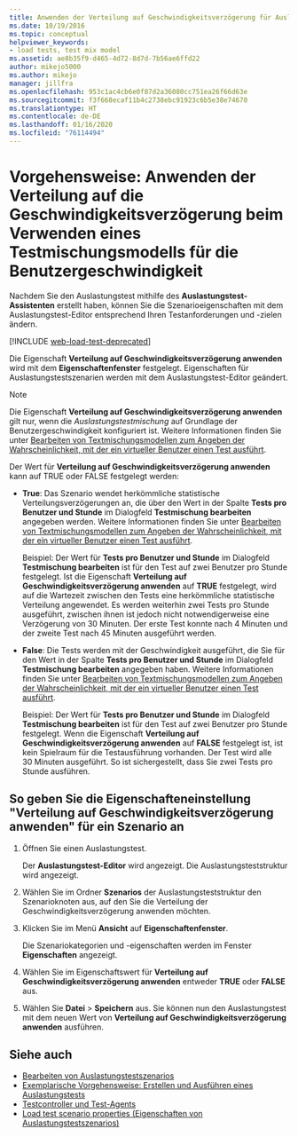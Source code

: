 ```yaml
---
title: Anwenden der Verteilung auf Geschwindigkeitsverzögerung für Auslastungstests
ms.date: 10/19/2016
ms.topic: conceptual
helpviewer_keywords:
- load tests, test mix model
ms.assetid: ae8b35f9-d465-4d72-8d7d-7b56ae6ffd22
author: mikejo5000
ms.author: mikejo
manager: jillfra
ms.openlocfilehash: 953c1ac4cb6e0f87d2a36080cc751ea26f66d63e
ms.sourcegitcommit: f3f668ecaf11b4c2738ebc91923c6b5e38e74670
ms.translationtype: HT
ms.contentlocale: de-DE
ms.lasthandoff: 01/16/2020
ms.locfileid: "76114494"
---
```

# <a name="how-to-apply-distribution-to-pacing-delay-for-a-user-pace-test-mix-model"></a>Vorgehensweise: Anwenden der Verteilung auf die Geschwindigkeitsverzögerung beim Verwenden eines Testmischungsmodells für die Benutzergeschwindigkeit

Nachdem Sie den Auslastungstest mithilfe des **Auslastungstest-Assistenten** erstellt haben, können Sie die Szenarioeigenschaften mit dem Auslastungstest-Editor entsprechend Ihren Testanforderungen und -zielen ändern.

[!INCLUDE [web-load-test-deprecated](includes/web-load-test-deprecated.md)]

Die Eigenschaft **Verteilung auf Geschwindigkeitsverzögerung anwenden** wird mit dem **Eigenschaftenfenster** festgelegt. Eigenschaften für Auslastungstestszenarien werden mit dem Auslastungstest-Editor geändert.

> [!NOTE]
> Die Eigenschaft **Verteilung auf Geschwindigkeitsverzögerung anwenden** gilt nur, wenn die *Auslastungstestmischung* auf Grundlage der Benutzergeschwindigkeit konfiguriert ist. Weitere Informationen finden Sie unter [Bearbeiten von Textmischungsmodellen zum Angeben der Wahrscheinlichkeit, mit der ein virtueller Benutzer einen Test ausführt](../test/edit-test-mix-models-to-specify-the-probability-of-a-virtual-user-running-a-test.md).

Der Wert für **Verteilung auf Geschwindigkeitsverzögerung anwenden** kann auf TRUE oder FALSE festgelegt werden:

- **True**: Das Szenario wendet herkömmliche statistische Verteilungsverzögerungen an, die über den Wert in der Spalte **Tests pro Benutzer und Stunde** im Dialogfeld **Testmischung bearbeiten** angegeben werden. Weitere Informationen finden Sie unter [Bearbeiten von Textmischungsmodellen zum Angeben der Wahrscheinlichkeit, mit der ein virtueller Benutzer einen Test ausführt](../test/edit-test-mix-models-to-specify-the-probability-of-a-virtual-user-running-a-test.md).

     Beispiel: Der Wert für **Tests pro Benutzer und Stunde** im Dialogfeld **Testmischung bearbeiten** ist für den Test auf zwei Benutzer pro Stunde festgelegt. Ist die Eigenschaft **Verteilung auf Geschwindigkeitsverzögerung anwenden** auf **TRUE** festgelegt, wird auf die Wartezeit zwischen den Tests eine herkömmliche statistische Verteilung angewendet. Es werden weiterhin zwei Tests pro Stunde ausgeführt, zwischen ihnen ist jedoch nicht notwendigerweise eine Verzögerung von 30 Minuten. Der erste Test konnte nach 4 Minuten und der zweite Test nach 45 Minuten ausgeführt werden.

- **False**: Die Tests werden mit der Geschwindigkeit ausgeführt, die Sie für den Wert in der Spalte **Tests pro Benutzer und Stunde** im Dialogfeld **Testmischung bearbeiten** angegeben haben. Weitere Informationen finden Sie unter [Bearbeiten von Textmischungsmodellen zum Angeben der Wahrscheinlichkeit, mit der ein virtueller Benutzer einen Test ausführt](../test/edit-test-mix-models-to-specify-the-probability-of-a-virtual-user-running-a-test.md).

     Beispiel: Der Wert für **Tests pro Benutzer und Stunde** im Dialogfeld **Testmischung bearbeiten** ist für den Test auf zwei Benutzer pro Stunde festgelegt. Wenn die Eigenschaft **Verteilung auf Geschwindigkeitsverzögerung anwenden** auf **FALSE** festgelegt ist, ist kein Spielraum für die Testausführung vorhanden. Der Test wird alle 30 Minuten ausgeführt. So ist sichergestellt, dass Sie zwei Tests pro Stunde ausführen.

## <a name="to-specify-the-apply-distribution-to-pacing-delay-property-setting-for-a-scenario"></a>So geben Sie die Eigenschafteneinstellung "Verteilung auf Geschwindigkeitsverzögerung anwenden" für ein Szenario an

1. Öffnen Sie einen Auslastungstest.

   Der **Auslastungstest-Editor** wird angezeigt. Die Auslastungsteststruktur wird angezeigt.

2. Wählen Sie im Ordner **Szenarios** der Auslastungsteststruktur den Szenarioknoten aus, auf den Sie die Verteilung der Geschwindigkeitsverzögerung anwenden möchten.

3. Klicken Sie im Menü **Ansicht** auf **Eigenschaftenfenster**.

   Die Szenariokategorien und -eigenschaften werden im Fenster **Eigenschaften** angezeigt.

4. Wählen Sie im Eigenschaftswert für **Verteilung auf Geschwindigkeitsverzögerung anwenden** entweder **TRUE** oder **FALSE** aus.

5. Wählen Sie **Datei** > **Speichern** aus. Sie können nun den Auslastungstest mit dem neuen Wert von **Verteilung auf Geschwindigkeitsverzögerung anwenden** ausführen.

## <a name="see-also"></a>Siehe auch

- [Bearbeiten von Auslastungstestszenarios](../test/edit-load-test-scenarios.md)
- [Exemplarische Vorgehensweise: Erstellen und Ausführen eines Auslastungstests](../test/walkthrough-create-and-run-a-load-test.md)
- [Testcontroller und Test-Agents](configure-test-agents-and-controllers-for-load-tests.md)
- [Load test scenario properties (Eigenschaften von Auslastungstestszenarios)](../test/load-test-scenario-properties.md)

